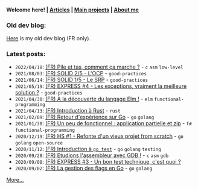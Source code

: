 #### Welcome here! | [Articles](articles.md) | [Main projects](projects.md) | [About me](about.md)

### Old dev blog:
[Here](http://vincentp-dev.blogspot.fr/) is my old dev blog (FR only).

### Latest posts:
- `2022/04/18`: [(FR) Pile et tas, comment ça marche ?](articles/fr/2022/stack_heap.md) - `c` `asm` `low-level`
- `2021/08/03`: [(FR) SOLID 2/5 - L'OCP](articles/fr/2021/solid_ocp.md) - `good-practices`
- `2021/06/14`: [(FR) SOLID 1/5 - Le SRP](articles/fr/2021/solid_srp.md) - `good-practices`
- `2021/05/19`: [(FR) EXPRESS #4 - Les exceptions, vraiment la meilleure solution ?](articles/fr/2021/express_exceptions.md) - `good-practices`
- `2021/04/30`: [(FR) À la découverte du langage Elm !](articles/fr/2021/elm.md) - `elm` `functional-programming`
- `2021/04/13`: [(FR) Introduction à Rust](articles/fr/2021/rust.md) - `rust`
- `2021/02/09`: [(FR) Retour d'expérience sur Go](articles/fr/2021/go.md) - `go` `golang`
- `2021/01/30`: [(FR) Un peu de fonctionnel : application partielle et zip](articles/fr/2021/zip.md) - `f#` `functional-programming`
- `2020/12/19`: [(FR) HS #1 - Refonte d'un vieux projet from scratch](articles/fr/2020/piggy.md) - `go` `golang` `open-source`
- `2020/11/12`: [(FR) Introduction à `go test`](articles/fr/2020/go_test.md) - `go` `golang` `testing`
- `2020/09/28`: [(FR) Etudions l'assembleur avec GDB !](articles/fr/2020/asm.md) - `c` `asm` `gdb`
- `2020/09/08`: [(FR) EXPRESS #3 - Un bon test technique, c'est quoi ?](articles/fr/2020/express3_test_tech.md)
- `2020/09/02`: [(FR) La gestion des flags en Go](articles/fr/2020/flag_go.md) - `go` `golang`


[More...](articles.md)
